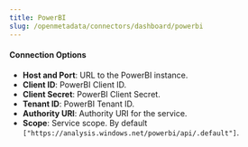 ```yaml
---
title: PowerBI
slug: /openmetadata/connectors/dashboard/powerbi
---
```


<ConnectorIntro service="dashboard" connector="PowerBI"/>

<Requirements />

<MetadataIngestionService connector="PowerBI"/>

<h4>Connection Options</h4>

- **Host and Port**: URL to the PowerBI instance.
- **Client ID**: PowerBI Client ID.
- **Client Secret**: PowerBI Client Secret.
- **Tenant ID**: PowerBI Tenant ID.
- **Authority URI**: Authority URI for the service.
- **Scope**: Service scope. By default `["https://analysis.windows.net/powerbi/api/.default"]`.

<IngestionScheduleAndDeploy />

<ConnectorOutro connector="PowerBI" />
